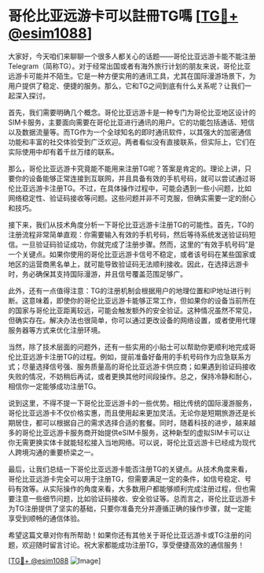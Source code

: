 # 哥伦比亚远游卡可以註冊TG嗎 [[TG💪+ @esim1088](https://t.me/s/esim1088)]

大家好，今天咱们来聊聊一个很多人都关心的话题——哥伦比亚远游卡能不能注册Telegram（简称TG）。对于经常出国或者有海外旅行计划的朋友来说，哥伦比亚远游卡可能并不陌生。它是一种方便实用的通讯工具，尤其在国际漫游场景下，为用户提供了稳定、便捷的服务。那么，它和TG之间到底有什么关系呢？让我们一起深入探讨。

首先，我们需要明确几个概念。哥伦比亚远游卡是一种专门为哥伦比亚地区设计的SIM卡服务，主要面向需要在哥伦比亚进行通讯的用户。它的功能包括通话、短信以及数据流量等。而TG作为一个全球知名的即时通讯软件，以其强大的加密通信功能和丰富的社交体验受到广泛欢迎。两者看似没有直接联系，但实际上，它们在实际使用中却有着千丝万缕的联系。

那么，哥伦比亚远游卡究竟能不能用来注册TG呢？答案是肯定的。理论上讲，只要你的设备能够正常连接到互联网，并且具备有效的手机号码，就可以尝试通过哥伦比亚远游卡注册TG。不过，在具体操作过程中，可能会遇到一些小问题，比如网络稳定性、验证码接收等问题。这些问题并非不可克服，但确实需要一定的耐心和技巧。

接下来，我们从技术角度分析一下哥伦比亚远游卡注册TG的可能性。首先，TG的注册流程非常简单直观：你需要输入有效的手机号码，然后等待系统发送验证码短信。一旦验证码验证成功，你就完成了注册步骤。然而，这里的“有效手机号码”是一个关键点。如果你使用的哥伦比亚远游卡信号不稳定，或者该号码在某些国家或地区的运营商黑名单上，就可能导致验证码无法顺利接收。因此，在选择远游卡时，务必确保其支持国际漫游，并且信号覆盖范围足够广。

此外，还有一点值得注意：TG的注册机制会根据用户的地理位置和IP地址进行判断。这意味着，即使你的哥伦比亚远游卡能够正常工作，但如果你的设备当前所在的国家与哥伦比亚距离较远，可能会触发额外的安全验证。这种情况虽然不常见，但确实存在。解决办法也很简单，你可以通过更改设备的网络设置，或者使用代理服务器等方式来优化注册环境。

当然，除了技术层面的问题外，还有一些实用的小贴士可以帮助你更顺利地完成哥伦比亚远游卡注册TG的过程。例如，提前准备好备用的手机号码作为应急联系方式；尽量选择信号强、服务质量高的哥伦比亚远游卡供应商；如果遇到验证码接收失败的情况，不妨稍后再试，或者更换其他时间段操作。总之，保持冷静和耐心，相信你一定能够成功注册TG。

说到这里，不得不提一下哥伦比亚远游卡的一些优势。相比传统的国际漫游服务，哥伦比亚远游卡不仅价格实惠，而且使用起来更加灵活。无论你是短期旅游还是长期居住，都可以根据自己的需求选择合适的套餐。同时，随着科技的进步，越来越多的哥伦比亚远游卡服务商开始提供eSIM卡服务，这种新型的虚拟SIM卡可以让你无需更换实体卡就能轻松接入当地网络。可以说，哥伦比亚远游卡已经成为现代人跨境沟通的重要桥梁之一。

最后，让我们总结一下哥伦比亚远游卡能否注册TG的关键点。从技术角度来看，哥伦比亚远游卡完全可以用于注册TG，但需要满足一定的条件，如信号稳定、号码有效等。从实际操作的角度来看，大多数用户都能够顺利完成注册过程，但也需要注意一些细节问题，比如验证码接收、安全验证等。总而言之，哥伦比亚远游卡为TG注册提供了坚实的基础，只要你准备充分并遵循正确的操作步骤，就一定能享受到顺畅的通信体验。

希望这篇文章对你有所帮助！如果你还有其他关于哥伦比亚远游卡或TG注册的问题，欢迎随时留言讨论。祝大家都能成功注册TG，享受便捷高效的通信服务！

[[TG💪+ @esim1088](https://t.me/s/esim1088) ![Image](https://i.postimg.cc/4NQfJmqS/Snipaste-2025-05-13-00-14-12.png)]